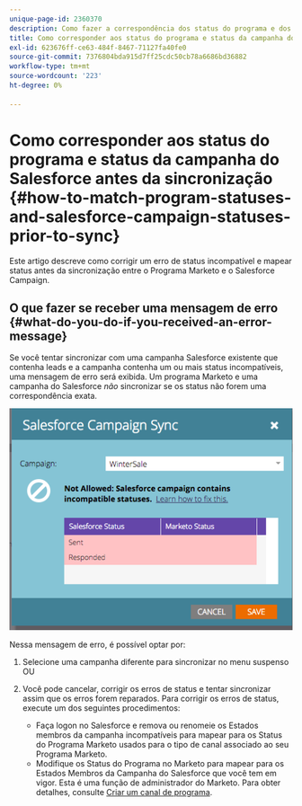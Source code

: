 ```yaml
---
unique-page-id: 2360370
description: Como fazer a correspondência dos status do programa e dos status da campanha do Salesforce antes de sincronizar - Documentos do Marketo - Documentação do produto
title: Como corresponder aos status do programa e status da campanha do Salesforce antes da sincronização
exl-id: 623676ff-ce63-484f-8467-71127fa40fe0
source-git-commit: 7376804bda915d7ff25cdc50cb78a6686bd36882
workflow-type: tm+mt
source-wordcount: '223'
ht-degree: 0%

---
```


# Como corresponder aos status do programa e status da campanha do Salesforce antes da sincronização {#how-to-match-program-statuses-and-salesforce-campaign-statuses-prior-to-sync}

Este artigo descreve como corrigir um erro de status incompatível e mapear status antes da sincronização entre o Programa Marketo e o Salesforce Campaign.

## O que fazer se receber uma mensagem de erro {#what-do-you-do-if-you-received-an-error-message}

Se você tentar sincronizar com uma campanha Salesforce existente que contenha leads e a campanha contenha um ou mais status incompatíveis, uma mensagem de erro será exibida. Um programa Marketo e uma campanha do Salesforce *não* sincronizar se os status não forem uma correspondência exata.

![](assets/image2015-7-22-9-3a23-3a29.png)

Nessa mensagem de erro, é possível optar por:

1. Selecione uma campanha diferente para sincronizar no menu suspenso OU
1. Você pode cancelar, corrigir os erros de status e tentar sincronizar assim que os erros forem reparados. Para corrigir os erros de status, execute um dos seguintes procedimentos:

   * Faça logon no Salesforce e remova ou renomeie os Estados membros da campanha incompatíveis para mapear para os Status do Programa Marketo usados para o tipo de canal associado ao seu Programa Marketo.
   * Modifique os Status do Programa no Marketo para mapear para os Estados Membros da Campanha do Salesforce que você tem em vigor. Esta é uma função de administrador do Marketo. Para obter detalhes, consulte [Criar um canal de programa](/help/marketo/product-docs/administration/tags/create-a-program-channel.md).
